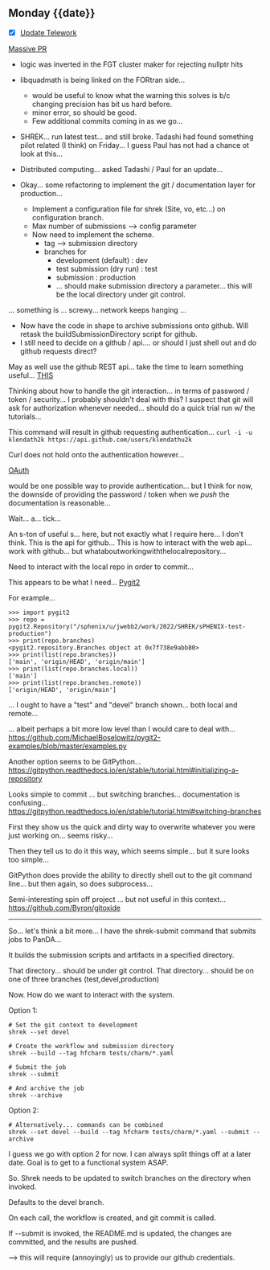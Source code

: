 ## Monday {{date}}

- [x] [Update Telework](https://docs.google.com/spreadsheets/d/16AZZBiKL1s6eGgH2KFiJPnD8-TjRsC0HYy4Qdmbr358/edit#gid=0)

[Massive PR](https://github.com/star-bnl/star-sw/pull/366)
- logic was inverted in the FGT cluster maker for rejecting nullptr hits
- libquadmath is being linked on the FORtran side...
	- would be useful to know what the warning this solves is b/c changing precision has bit us hard before.
	- minor error, so should be good.
	- Few additional commits coming in as we go... 

- SHREK... run latest test... and still broke.  Tadashi had found something pilot related (I think) on Friday... I guess Paul has not had a chance ot look at this...

- Distributed computing... asked Tadashi / Paul for an update... 

- Okay... some refactoring to implement the git / documentation layer for production...
	- Implement a configuration file for shrek  (Site, vo, etc...) on configuration branch.
	- Max number of submissions --> config parameter
	- Now need to implement the scheme.
		- tag --> submission directory
		- branches for
			- development (default) : dev
			- test submission (dry run) : test
			- submission : production
			- ... should make submission directory a parameter...  this will be the local directory under git control.

... something is ... screwy... network keeps hanging ...

- Now have the code in shape to archive submissions onto github.  Will retask the buildSubmissionDirectory script for github.  
- I still need to decide on a github / api.... or should I just shell out and do github requests direct?

May as well use the github REST api... take the time to learn something useful...
[THIS](https://docs.github.com/en/rest/guides/getting-started-with-the-rest-api)

Thinking about how to handle the git interaction... in terms of password / token / security... I probably shouldn't deal with this?  I suspect that git will ask for authorization whenever needed... should do a quick trial run w/ the tutorials...

This command will result in github requesting authentication...
`curl -i -u klendath2k https://api.github.com/users/klendathu2k`

Curl does not hold onto the authentication however...

[OAuth](https://docs.github.com/en/developers/apps/building-oauth-apps)

would be one possible way to provide authentication... but I think for now, the downside of providing the password / token when we *push* the documentation is reasonable...

Wait... a... tick...

An s-ton of useful s... here, but not exactly what I require here... I don't think.  This is the api for github...  This is how to interact with the web api... work with github... but whataboutworkingwiththelocalrepository...

Need to interact with the local repo in order to commit...

This appears to be what I need...
[Pygit2](https://www.pygit2.org/recipes.html)

For example...
```
>>> import pygit2
>>> repo = pygit2.Repository("/sphenix/u/jwebb2/work/2022/SHREK/sPHENIX-test-production")
>>> print(repo.branches)
<pygit2.repository.Branches object at 0x7f738e9abb80>
>>> print(list(repo.branches))
['main', 'origin/HEAD', 'origin/main']
>>> print(list(repo.branches.local))
['main']
>>> print(list(repo.branches.remote))
['origin/HEAD', 'origin/main']
```

... I ought to have a "test" and "devel" branch shown... both local and remote...

... albeit perhaps a bit more low level than I would care to deal with...
https://github.com/MichaelBoselowitz/pygit2-examples/blob/master/examples.py

Another option seems to be GitPython...
https://gitpython.readthedocs.io/en/stable/tutorial.html#initializing-a-repository

Looks simple to commit ... but switching branches... documentation is confusing...
https://gitpython.readthedocs.io/en/stable/tutorial.html#switching-branches

First they show us the quick and dirty way to overwrite whatever you were just working on...  seems risky...

Then they tell us to do it this way, which seems simple... but it sure looks too simple... 

GitPython does provide the ability to directly shell out to the git command line... but then again, so does subprocess... 

Semi-interesting spin off project ... but not useful in this context... https://github.com/Byron/gitoxide

---

So... let's think a bit more... I have the shrek-submit command that submits jobs to PanDA...

It builds the submission scripts and artifacts in a specified directory.

That directory... should be under git control.
That directory... should be on one of three branches (test,devel,production)

Now.  How do we want to interact with the system.  

Option 1:

```
# Set the git context to development
shrek --set devel

# Create the workflow and submission directory
shrek --build --tag hfcharm tests/charm/*.yaml

# Submit the job
shrek --submit 

# And archive the job
shrek --archive
```

Option 2:

```
# Alternatively... commands can be combined
shrek --set devel --build --tag hfcharm tests/charm/*.yaml --submit --archive
```

I guess we go with option 2 for now.  I can always split things off at a later date.  Goal is to get to a functional system ASAP.

So.  Shrek needs to be updated to switch branches on the directory when invoked.  

Defaults to the devel branch.

On each call, the workflow is created, and git commit is called.

If --submit is invoked, the README.md is updated, the changes are committed, and the results are pushed.

--> this will require (annoyingly) us to provide our github credentials.











